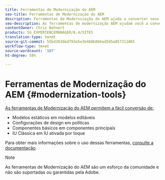 ```yaml
---
title: Ferramentas de Modernização do AEM
seo-title: Ferramentas de Modernização do AEM
description: Ferramentas de Modernização do AEM ajuda a converter seus recursos AEM legados para a tecnologia mais recente
seo-description: As ferramentas de modernização AEM ajudam você a converter facilmente seus recursos AEM legados para a tecnologia mais recente
contentOwner: Chris Bohnert
products: SG_EXPERIENCEMANAGER/6.4/SITES
translation-type: tm+mt
source-git-commit: 55bd3036bd793a5e3b468b8b6ad595a857311865
workflow-type: tm+mt
source-wordcount: '107'
ht-degree: 58%

---
```



# Ferramentas de Modernização do AEM {#modernization-tools}

[As ferramentas de Modernização do AEM permitem a fácil conversão de:](http://opensource.adobe.com/aem-modernize-tools/)

* [](page-templates-static.md)Modelos estáticos em modelos editáveis[](page-templates-editable.md)
* [](page-templates-static.md)Configurações de design em políticas[](page-templates-editable.md)
* [](/help/sites-authoring/default-components-foundation.md)Componentes básicos em componentes principais[](https://docs.adobe.com/content/help/br/experience-manager-core-components/using/introduction.html)
* [](website.md)IU Clássica em IU ativada por toque[](touch-ui-concepts.md)

Para obter mais informações sobre o uso dessas ferramentas, [consulte a documentação](http://opensource.adobe.com/aem-modernize-tools/).

>[!NOTE]
>
>As ferramentas de Modernização do AEM são um esforço da comunidade e não são suportadas ou garantidas pela Adobe.